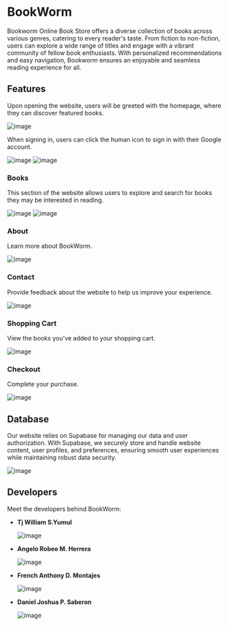 # BookWorm

Bookworm Online Book Store offers a diverse collection of books across various genres, catering to every reader's taste. From fiction to non-fiction, users can explore a wide range of titles and engage with a vibrant community of fellow book enthusiasts. With personalized recommendations and easy navigation, Bookworm ensures an enjoyable and seamless reading experience for all.

## Features

Upon opening the website, users will be greeted with the homepage, where they can discover featured books.

![image](https://github.com/frenchMontajes/2BSCS-1_Herrera_Montajes_Saberon_Yumul/assets/130640700/fc23d4db-d249-436f-8c1d-43098d619135)

When signing in, users can click the human icon to sign in with their Google account.

![image](https://github.com/frenchMontajes/2BSCS-1_Herrera_Montajes_Saberon_Yumul/assets/130640700/a634c5f9-bb2b-4b6a-aea0-c6071510c9a0)
![image](https://github.com/frenchMontajes/2BSCS-1_Herrera_Montajes_Saberon_Yumul/assets/130640700/825d65d4-1a47-49ae-8bee-93090a905f43)

### Books

This section of the website allows users to explore and search for books they may be interested in reading.

![image](https://github.com/frenchMontajes/2BSCS-1_Herrera_Montajes_Saberon_Yumul/assets/130640700/74983ae6-c121-4013-b53f-bfdc208abf5e)
![image](https://github.com/frenchMontajes/2BSCS-1_Herrera_Montajes_Saberon_Yumul/assets/130640700/cfc8a3df-c4dd-45d4-a85e-bcac3d4035d5)

### About

Learn more about BookWorm.

![image](https://github.com/frenchMontajes/2BSCS-1_Herrera_Montajes_Saberon_Yumul/assets/130640700/fa5af74d-43c6-4466-8ebe-365789a42b7e)

### Contact

Provide feedback about the website to help us improve your experience.

![image](https://github.com/frenchMontajes/2BSCS-1_Herrera_Montajes_Saberon_Yumul/assets/130640700/361b57ed-a6db-4d5c-8b3f-589fa4d33808)

### Shopping Cart

View the books you've added to your shopping cart.

![image](https://github.com/frenchMontajes/2BSCS-1_Herrera_Montajes_Saberon_Yumul/assets/130640700/ea89d132-a55b-4895-b167-ed097503936f)

### Checkout

Complete your purchase.

![image](https://github.com/frenchMontajes/2BSCS-1_Herrera_Montajes_Saberon_Yumul/assets/130640700/d319be67-c6d8-4a28-9dd7-2057804f4c51)

## Database

Our website relies on Supabase for managing our data and user authorization. With Supabase, we securely store and handle website content, user profiles, and preferences, ensuring smooth user experiences while maintaining robust data security.

![image](https://github.com/frenchMontajes/2BSCS-1_Herrera_Montajes_Saberon_Yumul/assets/130640700/4e419f82-e832-4fe2-90b7-ff3a7db82469)

## Developers

Meet the developers behind BookWorm:

- **Tj William S.Yumul**
  
  ![image](https://github.com/frenchMontajes/2BSCS-1_Herrera_Montajes_Saberon_Yumul/assets/130640700/6b9573f7-00a7-49cf-8068-28ca5fbd958b)

- **Angelo Robee M. Herrera**
  
  ![image](https://github.com/frenchMontajes/2BSCS-1_Herrera_Montajes_Saberon_Yumul/assets/130640700/55c7b940-08c3-4534-996e-c1e6c10d76a7)

- **French Anthony D. Montajes**
  
  ![image](https://github.com/frenchMontajes/2BSCS-1_Herrera_Montajes_Saberon_Yumul/assets/130640700/f2656bc3-f66f-4951-a6e2-80136eb9ddbe)

- **Daniel Joshua P. Saberon**
  
  ![image](https://github.com/frenchMontajes/2BSCS-1_Herrera_Montajes_Saberon_Yumul/assets/130640700/6c7c8ef5-492c-46c5-85f6-bf735629b597)


